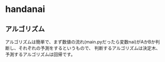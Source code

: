 # handanai
## アルゴリズム  
アルゴリズムは簡単で、まず数値の流れ(main.pyだったら変数nai)がAかBか判断し、それぞれの予測をするというもので、
判断するアルゴリズムは決定木、予測するアルゴリズムは回帰です。
